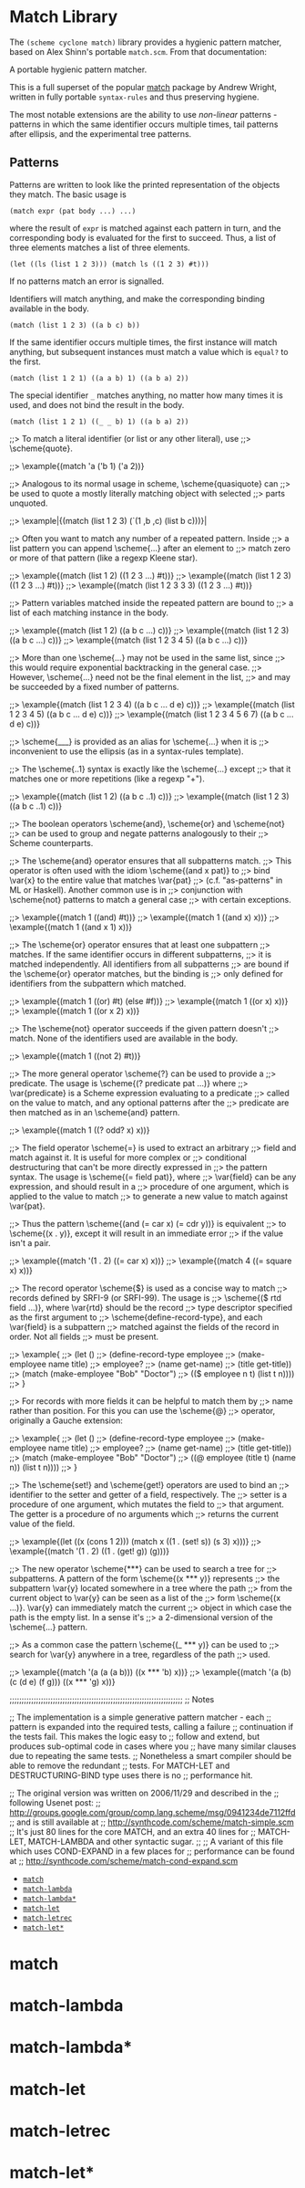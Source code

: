 # Match Library

The `(scheme cyclone match)` library provides a hygienic pattern matcher, based on Alex Shinn's portable `match.scm`. From that documentation:

A portable hygienic pattern matcher.

This is a full superset of the popular [match](http://www.cs.indiana.edu/scheme-repository/code.match.html) package by Andrew Wright, written in fully portable `syntax-rules` and thus preserving hygiene.

The most notable extensions are the ability to use *non-linear* patterns - patterns in which the same identifier occurs multiple times, tail patterns after ellipsis, and the experimental tree patterns.

## Patterns

Patterns are written to look like the printed representation of the objects they match.  The basic usage is

    (match expr (pat body ...) ...)

where the result of `expr` is matched against each pattern in
turn, and the corresponding body is evaluated for the first to
succeed.  Thus, a list of three elements matches a list of three
elements.

    (let ((ls (list 1 2 3))) (match ls ((1 2 3) #t)))

If no patterns match an error is signalled.

Identifiers will match anything, and make the corresponding
binding available in the body.

    (match (list 1 2 3) ((a b c) b))

If the same identifier occurs multiple times, the first instance
will match anything, but subsequent instances must match a value
which is `equal?` to the first.

    (match (list 1 2 1) ((a a b) 1) ((a b a) 2))

The special identifier `_` matches anything, no matter how
many times it is used, and does not bind the result in the body.

    (match (list 1 2 1) ((_ _ b) 1) ((a b a) 2))

;;> To match a literal identifier (or list or any other literal), use
;;> \scheme{quote}.

;;> \example{(match 'a ('b 1) ('a 2))}

;;> Analogous to its normal usage in scheme, \scheme{quasiquote} can
;;> be used to quote a mostly literally matching object with selected
;;> parts unquoted.

;;> \example|{(match (list 1 2 3) (`(1 ,b ,c) (list b c)))}|

;;> Often you want to match any number of a repeated pattern.  Inside
;;> a list pattern you can append \scheme{...} after an element to
;;> match zero or more of that pattern (like a regexp Kleene star).

;;> \example{(match (list 1 2) ((1 2 3 ...) #t))}
;;> \example{(match (list 1 2 3) ((1 2 3 ...) #t))}
;;> \example{(match (list 1 2 3 3 3) ((1 2 3 ...) #t))}

;;> Pattern variables matched inside the repeated pattern are bound to
;;> a list of each matching instance in the body.

;;> \example{(match (list 1 2) ((a b c ...) c))}
;;> \example{(match (list 1 2 3) ((a b c ...) c))}
;;> \example{(match (list 1 2 3 4 5) ((a b c ...) c))}

;;> More than one \scheme{...} may not be used in the same list, since
;;> this would require exponential backtracking in the general case.
;;> However, \scheme{...} need not be the final element in the list,
;;> and may be succeeded by a fixed number of patterns.

;;> \example{(match (list 1 2 3 4) ((a b c ... d e) c))}
;;> \example{(match (list 1 2 3 4 5) ((a b c ... d e) c))}
;;> \example{(match (list 1 2 3 4 5 6 7) ((a b c ... d e) c))}

;;> \scheme{___} is provided as an alias for \scheme{...} when it is
;;> inconvenient to use the ellipsis (as in a syntax-rules template).

;;> The \scheme{..1} syntax is exactly like the \scheme{...} except
;;> that it matches one or more repetitions (like a regexp "+").

;;> \example{(match (list 1 2) ((a b c ..1) c))}
;;> \example{(match (list 1 2 3) ((a b c ..1) c))}

;;> The boolean operators \scheme{and}, \scheme{or} and \scheme{not}
;;> can be used to group and negate patterns analogously to their
;;> Scheme counterparts.

;;> The \scheme{and} operator ensures that all subpatterns match.
;;> This operator is often used with the idiom \scheme{(and x pat)} to
;;> bind \var{x} to the entire value that matches \var{pat}
;;> (c.f. "as-patterns" in ML or Haskell).  Another common use is in
;;> conjunction with \scheme{not} patterns to match a general case
;;> with certain exceptions.

;;> \example{(match 1 ((and) #t))}
;;> \example{(match 1 ((and x) x))}
;;> \example{(match 1 ((and x 1) x))}

;;> The \scheme{or} operator ensures that at least one subpattern
;;> matches.  If the same identifier occurs in different subpatterns,
;;> it is matched independently.  All identifiers from all subpatterns
;;> are bound if the \scheme{or} operator matches, but the binding is
;;> only defined for identifiers from the subpattern which matched.

;;> \example{(match 1 ((or) #t) (else #f))}
;;> \example{(match 1 ((or x) x))}
;;> \example{(match 1 ((or x 2) x))}

;;> The \scheme{not} operator succeeds if the given pattern doesn't
;;> match.  None of the identifiers used are available in the body.

;;> \example{(match 1 ((not 2) #t))}

;;> The more general operator \scheme{?} can be used to provide a
;;> predicate.  The usage is \scheme{(? predicate pat ...)} where
;;> \var{predicate} is a Scheme expression evaluating to a predicate
;;> called on the value to match, and any optional patterns after the
;;> predicate are then matched as in an \scheme{and} pattern.

;;> \example{(match 1 ((? odd? x) x))}

;;> The field operator \scheme{=} is used to extract an arbitrary
;;> field and match against it.  It is useful for more complex or
;;> conditional destructuring that can't be more directly expressed in
;;> the pattern syntax.  The usage is \scheme{(= field pat)}, where
;;> \var{field} can be any expression, and should result in a
;;> procedure of one argument, which is applied to the value to match
;;> to generate a new value to match against \var{pat}.

;;> Thus the pattern \scheme{(and (= car x) (= cdr y))} is equivalent
;;> to \scheme{(x . y)}, except it will result in an immediate error
;;> if the value isn't a pair.

;;> \example{(match '(1 . 2) ((= car x) x))}
;;> \example{(match 4 ((= square x) x))}

;;> The record operator \scheme{$} is used as a concise way to match
;;> records defined by SRFI-9 (or SRFI-99).  The usage is
;;> \scheme{($ rtd field ...)}, where \var{rtd} should be the record
;;> type descriptor specified as the first argument to
;;> \scheme{define-record-type}, and each \var{field} is a subpattern
;;> matched against the fields of the record in order.  Not all fields
;;> must be present.

;;> \example{
;;> (let ()
;;>   (define-record-type employee
;;>     (make-employee name title)
;;>     employee?
;;>     (name get-name)
;;>     (title get-title))
;;>   (match (make-employee "Bob" "Doctor")
;;>     (($ employee n t) (list t n))))
;;> }

;;> For records with more fields it can be helpful to match them by
;;> name rather than position.  For this you can use the \scheme{@}
;;> operator, originally a Gauche extension:

;;> \example{
;;> (let ()
;;>   (define-record-type employee
;;>     (make-employee name title)
;;>     employee?
;;>     (name get-name)
;;>     (title get-title))
;;>   (match (make-employee "Bob" "Doctor")
;;>     ((@ employee (title t) (name n)) (list t n))))
;;> }

;;> The \scheme{set!} and \scheme{get!} operators are used to bind an
;;> identifier to the setter and getter of a field, respectively.  The
;;> setter is a procedure of one argument, which mutates the field to
;;> that argument.  The getter is a procedure of no arguments which
;;> returns the current value of the field.

;;> \example{(let ((x (cons 1 2))) (match x ((1 . (set! s)) (s 3) x)))}
;;> \example{(match '(1 . 2) ((1 . (get! g)) (g)))}

;;> The new operator \scheme{***} can be used to search a tree for
;;> subpatterns.  A pattern of the form \scheme{(x *** y)} represents
;;> the subpattern \var{y} located somewhere in a tree where the path
;;> from the current object to \var{y} can be seen as a list of the
;;> form \scheme{(x ...)}.  \var{y} can immediately match the current
;;> object in which case the path is the empty list.  In a sense it's
;;> a 2-dimensional version of the \scheme{...} pattern.

;;> As a common case the pattern \scheme{(_ *** y)} can be used to
;;> search for \var{y} anywhere in a tree, regardless of the path
;;> used.

;;> \example{(match '(a (a (a b))) ((x *** 'b) x))}
;;> \example{(match '(a (b) (c (d e) (f g))) ((x *** 'g) x))}

;;;;;;;;;;;;;;;;;;;;;;;;;;;;;;;;;;;;;;;;;;;;;;;;;;;;;;;;;;;;;;;;;;;;;;;;
;; Notes

;; The implementation is a simple generative pattern matcher - each
;; pattern is expanded into the required tests, calling a failure
;; continuation if the tests fail.  This makes the logic easy to
;; follow and extend, but produces sub-optimal code in cases where you
;; have many similar clauses due to repeating the same tests.
;; Nonetheless a smart compiler should be able to remove the redundant
;; tests.  For MATCH-LET and DESTRUCTURING-BIND type uses there is no
;; performance hit.

;; The original version was written on 2006/11/29 and described in the
;; following Usenet post:
;;   http://groups.google.com/group/comp.lang.scheme/msg/0941234de7112ffd
;; and is still available at
;;   http://synthcode.com/scheme/match-simple.scm
;; It's just 80 lines for the core MATCH, and an extra 40 lines for
;; MATCH-LET, MATCH-LAMBDA and other syntactic sugar.
;;
;; A variant of this file which uses COND-EXPAND in a few places for
;; performance can be found at
;;   http://synthcode.com/scheme/match-cond-expand.scm

- [`match`](#match)
- [`match-lambda`](#match-lambda)
- [`match-lambda*`](#match-lambda-1)
- [`match-let`](#match-let)
- [`match-letrec`](#match-letrec)
- [`match-let*`](#match-let-1)

# match

# match-lambda

# match-lambda*

# match-let

# match-letrec

# match-let*
